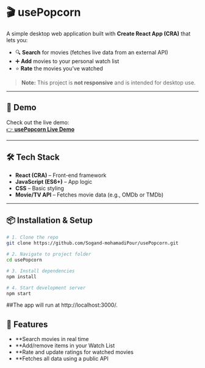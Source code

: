 # 🎬 usePopcorn

A simple desktop web application built with **Create React App (CRA)** that lets you:

- 🔍 **Search** for movies (fetches live data from an external API)  
- ➕ **Add** movies to your personal watch list  
- ⭐ **Rate** the movies you’ve watched  

> **Note:** This project is **not responsive** and is intended for desktop use.

---

## 🚀 Demo

Check out the live demo:  
[👉 **usePopcorn Live Demo**](https://use-popcorn-phi-six.vercel.app/)

---

## 🛠️ Tech Stack

- **React (CRA)** – Front-end framework  
- **JavaScript (ES6+)** – App logic  
- **CSS** – Basic styling  
- **Movie/TV API** – Fetches movie data (e.g., OMDb or TMDb)

---

## 📦 Installation & Setup

```bash
# 1. Clone the repo
git clone https://github.com/Sogand-mohamadiPour/usePopcorn.git

# 2. Navigate to project folder
cd usePopcorn

# 3. Install dependencies
npm install

# 4. Start development server
npm start
```
##The app will run at http://localhost:3000/.

## 🧩 Features
- **Search movies in real time
- **Add/remove items in your Watch List
- **Rate and update ratings for watched movies
- **Fetches all data using a public API
